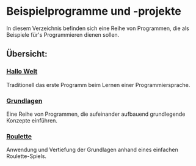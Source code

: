 # Beispielprogramme und -projekte

In diesem Verzeichnis befinden sich eine Reihe von Programmen, die als Beispiele für's Programmieren dienen sollen.

## Übersicht:

### [Hallo Welt](helloworld)

Traditionell das erste Programm beim Lernen einer Programmiersprache.

### [Grundlagen](eingabe_zahlen)

Eine Reihe von Programmen, die aufeinander aufbauend grundlegende Konzepte einführen.

### [Roulette](roulette)

Anwendung und Vertiefung der Grundlagen anhand eines einfachen Roulette-Spiels.
